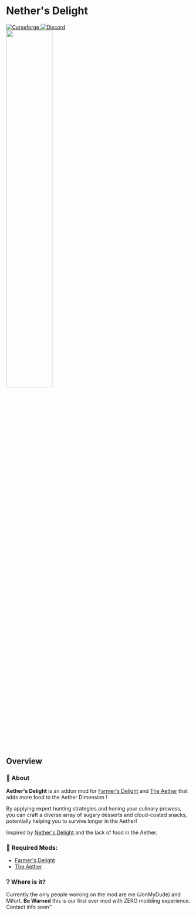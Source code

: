 # Nether's Delight

<a href="LINK INSERT HERE">
  <img src="LINK INSERT HERE" alt="Curseforge">
</a>
<a href="LINK INSERT HERE">
  <img alt="Discord" src="LINK INSERT HERE">
</a>
<br>
<img src="https://i.imgur.com/XoeklYl.png" width="50%">

## Overview
### 📖 About

**Aether's Delight** is an addon mod for [Farmer's Delight](https://www.curseforge.com/minecraft/mc-mods/farmers-delight)
and [The Aether](https://www.curseforge.com/minecraft/mc-mods/aether)
that adds more food to the Aether Dimension !  

By applying expert hunting strategies and honing your culinary prowess, you can craft a diverse array of
sugary desserts and cloud-coated snacks, potentially helping you to survive longer in the Aether!

Inspired by [Nether's Delight](https://www.curseforge.com/minecraft/mc-mods/nethers-delight) and the lack of food in the Aether.

### 🔨 Required Mods:
- [Farmer's Delight](https://www.curseforge.com/minecraft/mc-mods/farmers-delight)
- [The Aether](https://www.curseforge.com/minecraft/mc-mods/aether)

### ❔ Where is it?
Currently the only people working on the mod are me (JonMyDude) and Mifort.
**Be Warned** this is our first ever mod with ZERO modding experience.
Contact info soon™
